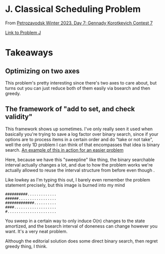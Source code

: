 #  J. Classical Scheduling Problem 

From [ Petrozavodsk Winter 2023. Day 7: Gennady Korotkevich Contest 7 ](https://contest.ucup.ac/contest/1223)

[Link to Problem J](https://contest.ucup.ac/contest/1223/problem/6416)

# Takeaways

## Optimizing on two axes

This problem's pretty interesting since there's two axes to care about, but turns out you can just reduce both of them easily via bsearch and then greedy. 

## The framework of "add to set, and check validity" 

This framework shows up sometimes. I've only really seen it used when basically you're trying to save a log factor over binary search, since if your options are to process items in a certain order and do "take or not take", well the only 1D problem I can think of that encompasses that idea is binary search. [An example of this in action for an easier problem](https://codeforces.com/problemset/problem/1870/G)

Here, because we have this "sweepline" like thing, the binary searchable interval actually changes a lot, and due to how the problem works we're actually allowed to reuse the interval structure from before even though . 

Like lowkey as I'm typing this out, I barely even remember the problem statement precisely, but this image is burned into my mind 

```
##########.............
######.................
#############..........
####...................
#......................
```

You sweep in a certain way to only induce O(n) changes to the state amortized, and the bsearch interval of doneness can change however you want. It's a very neat problem. 

Although the editorial solution does some direct binary search, then regret greedy thing, I think. 

